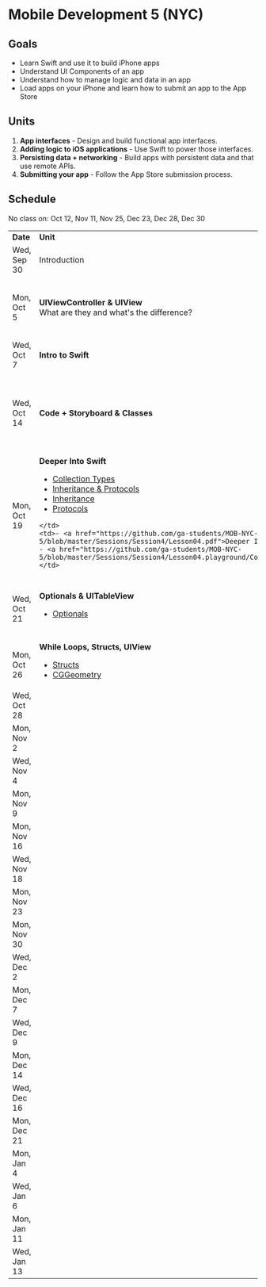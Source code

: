 # Mobile Development 5 (NYC)

## Goals

* Learn Swift and use it to build iPhone apps
* Understand UI Components of an app
* Understand how to manage logic and data in an app
* Load apps on your iPhone and learn how to submit an app to the App Store


## Units

1. **App interfaces** - Design and build functional app interfaces.
2. **Adding logic to iOS applications** - Use Swift to power those interfaces.
3. **Persisting data + networking** - Build apps with persistent data and that use remote APIs.
4. **Submitting your app** - Follow the App Store submission process.


## Schedule

No class on: Oct 12, Nov 11, Nov 25, Dec 23, Dec 28, Dec 30

<table>
  <tr>
    <td><strong>Date</strong></td>
    <td><strong>Unit</strong></td>
    <td><strong>Notes</strong></td>
  </tr>
  <tr>
    <td>Wed, Sep 30</td>
    <td>Introduction</td>
    <td><a href="https://github.com/ga-students/MOB-NYC-5/blob/master/Sessions/Session0">Getting Started</a><br>
</td>
  </tr>
  <tr>
    <td>Mon, Oct 5</td>
    <td><strong>UIViewController & UIView</strong><br>What are they and what's the difference?</td>
    <td>- <a href="https://github.com/ga-students/MOB-NYC-5/blob/master/Sessions/Session1/Lesson01.pdf">Intro to UIView & UIViewController</a><br>
    - <a href="https://github.com/ga-students/MOB-NYC-5/blob/master/Sessions/Session1/Assignment1.pdf">Assignment 1 (updated)</a> due on 10/12
    </td>
  </tr>
  <tr>
    <td>Wed, Oct 7</td>
    <td><strong>Intro to Swift</strong></td>
    <td>- <a href="https://github.com/ga-students/MOB-NYC-5/blob/master/Sessions/Session2/Lesson02.pdf">Intro to Swift</a>
    </td>
  </tr>
  <tr>
    <td>Wed, Oct 14</td>
    <td><strong>Code + Storyboard & Classes</strong></td>
    <td>- <a href="https://github.com/ga-students/MOB-NYC-5/blob/master/Sessions/Session3/Lesson03.pdf">Code + Storyboard & Classes</a><br>
        - <a href="https://github.com/ga-students/MOB-NYC-5/blob/master/Sessions/Session3/Assignment2.pdf">Assignment 2 (updated)</a> due on 10/21

    </td>
  </tr>
  <tr>
    <td>Mon, Oct 19</td>
    <td><strong>Deeper Into Swift</strong><br>
    <ul>
      <li><a href="http://apple.co/1LYBh3N">Collection Types</a>
      <li><a href="http://bit.ly/1RjfiZi">Inheritance & Protocols</a>
      <li><a href="http://apple.co/1MO0XVM">Inheritance</a>
      <li><a href="http://apple.co/1LZBfPm">Protocols</a>
    </ul>
    
    </td>
    <td>- <a href="https://github.com/ga-students/MOB-NYC-5/blob/master/Sessions/Session4/Lesson04.pdf">Deeper Into Swift<br>
    - <a href="https://github.com/ga-students/MOB-NYC-5/blob/master/Sessions/Session4/Lesson04.playground/Contents.swift">Playground
    </td>
  </tr>
  <tr>
    <td>Wed, Oct 21</td>
    <td>
    <strong>Optionals & UITableView</strong><br>
    <ul>
      <li><a href="http://apple.co/1IBtuM4">Optionals</a>
    </ul>
    </td>

<td>- <a href="https://github.com/ga-students/MOB-NYC-5/blob/master/Sessions/Session5/Lesson05.pdf">Optionals + UITableView<br>
        - <a href="https://github.com/ga-students/MOB-NYC-5/blob/master/Sessions/Session5/Assignment3.md">Assignment 3</a> due on 10/28

    </td>
  </tr>
  <tr>
    <td>Mon, Oct 26</td>
    <td><strong>While Loops, Structs, UIView</strong><br>
      <ul>
      <li><a href="https://www.objc.io/issues/16-swift/swift-classes-vs-structs/">Structs</a>
      <li><a href="http://mobbook.generalassemb.ly/week05/cells.html">CGGeometry</a>
      </ul>
    </td>
    <td>- <a href="https://github.com/ga-students/MOB-NYC-5/blob/master/Sessions/Session6/Lesson06.pdf">Lesson 06</td>
  </tr>
  <tr>
    <td>Wed, Oct 28</td>
    <td></td>
    <td></td>
  </tr>
  <tr>
    <td>Mon, Nov 2</td>
    <td></td>
    <td></td>
  </tr>
  <tr>
    <td>Wed, Nov 4</td>
    <td></td>
    <td></td>
  </tr>
  <tr>
    <td>Mon, Nov 9</td>
    <td></td>
    <td></td>
  </tr>
  <tr>
    <td>Mon, Nov 16</td>
    <td></td>
    <td></td>
  </tr>
  <tr>
    <td>Wed, Nov 18</td>
    <td></td>
    <td></td>
  </tr>
  <tr>
    <td>Mon, Nov 23</td>
    <td></td>
    <td></td>
  </tr>
  <tr>
    <td>Mon, Nov 30</td>
    <td></td>
    <td></td>
  </tr>
  <tr>
    <td>Wed, Dec 2</td>
    <td></td>
    <td></td>
  </tr>
  <tr>
    <td>Mon, Dec 7</td>
    <td></td>
    <td></td>
  </tr>
  <tr>
    <td>Wed, Dec 9</td>
    <td></td>
    <td></td>
  </tr>
  <tr>
    <td>Mon, Dec 14</td>
    <td></td>
    <td></td>
  </tr>
  <tr>
    <td>Wed, Dec 16</td>
    <td></td>
    <td></td>
  </tr>
  <tr>
    <td>Mon, Dec 21</td>
    <td></td>
    <td></td>
  </tr>
  <tr>
    <td>Mon, Jan 4</td>
    <td></td>
    <td></td>
  </tr>
  <tr>
    <td>Wed, Jan 6</td>
    <td></td>
    <td></td>
  </tr>
    <tr>
    <td>Mon, Jan 11</td>
    <td></td>
    <td></td>
  </tr>
  <tr>
    <td>Wed, Jan 13</td>
    <td></td>
    <td></td>
  </tr>
</table>

